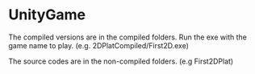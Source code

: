 # UnityGame

The compiled versions are in the compiled folders. Run the exe with the game name to play. (e.g. 2DPlatCompiled/First2D.exe)

The source codes are in the non-compiled folders. (e.g First2DPlat)
